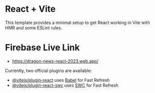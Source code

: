 # React + Vite

This template provides a minimal setup to get React working in Vite with HMR and some ESLint rules.
# Firebase Live Link
- https://dragon-news-react-2023.web.app/
  
Currently, two official plugins are available:

- [@vitejs/plugin-react](https://github.com/vitejs/vite-plugin-react/blob/main/packages/plugin-react/README.md) uses [Babel](https://babeljs.io/) for Fast Refresh
- [@vitejs/plugin-react-swc](https://github.com/vitejs/vite-plugin-react-swc) uses [SWC](https://swc.rs/) for Fast Refresh
